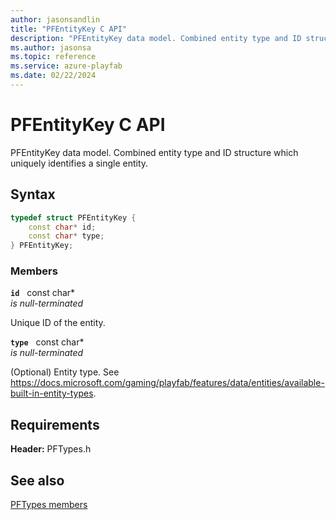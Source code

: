 ```yaml
---
author: jasonsandlin
title: "PFEntityKey C API"
description: "PFEntityKey data model. Combined entity type and ID structure which uniquely identifies a single entity."
ms.author: jasonsa
ms.topic: reference
ms.service: azure-playfab
ms.date: 02/22/2024
---
```


# PFEntityKey C API 

PFEntityKey data model. Combined entity type and ID structure which uniquely identifies a single entity.  

## Syntax  
  
```cpp
typedef struct PFEntityKey {  
    const char* id;  
    const char* type;  
} PFEntityKey;  
```
  
### Members  
  
**`id`** &nbsp; const char*  
*is null-terminated*  
  
Unique ID of the entity.
  
**`type`** &nbsp; const char*  
*is null-terminated*  
  
(Optional) Entity type. See https://docs.microsoft.com/gaming/playfab/features/data/entities/available-built-in-entity-types.
  
  
## Requirements  
  
**Header:** PFTypes.h
  
## See also  
[PFTypes members](../pftypes_members.md)  

  
  
